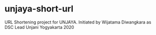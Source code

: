 # unjaya-short-url
URL Shortening project for UNJAYA. Initiated by Wijatama Diwangkara as DSC Lead Unjani Yogyakarta 2020

